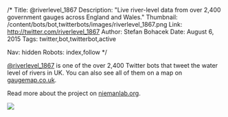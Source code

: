 /*
Title: @riverlevel_1867
Description: "Live river-level data from over 2,400 government gauges across England and Wales."
Thumbnail: /content/bots/bot,twitterbots/images/riverlevel_1867.png
Link: http://twitter.com/riverlevel_1867
Author: Stefan Bohacek
Date: August 6, 2015
Tags: twitter,bot,twitterbot,active

Nav: hidden
Robots: index,follow
*/

[@riverlevel_1867](https://twitter.com/riverlevel_1867) is one of the over 2,400 Twitter bots that tweet the water level of rivers in UK. You can also see all of them on a map on [gaugemap.co.uk](http://www.gaugemap.co.uk/).

Read more about the project on [niemanlab.org](http://www.niemanlab.org/2014/07/is-the-river-behind-your-house-rising-a-british-twitter-bot-will-tell-you/).

[![](/content/bots/bot,twitterbots/images/riverlevel_map.png)](http://www.gaugemap.co.uk/)